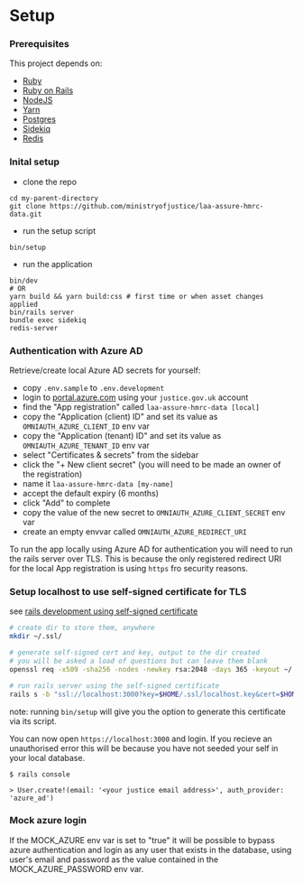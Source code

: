 # Setup

### Prerequisites

This project depends on:

- [Ruby](https://www.ruby-lang.org/)
- [Ruby on Rails](https://rubyonrails.org/)
- [NodeJS](https://nodejs.org/)
- [Yarn](https://yarnpkg.com/)
- [Postgres](https://www.postgresql.org/)
- [Sidekiq](https://github.com/sidekiq/sidekiq)
- [Redis](https://redis.io)

### Inital setup

- clone the repo
```shell
cd my-parent-directory
git clone https://github.com/ministryofjustice/laa-assure-hmrc-data.git
```

- run the setup script
```shell
bin/setup
```

- run the application
```shell
bin/dev
# OR
yarn build && yarn build:css # first time or when asset changes applied
bin/rails server
bundle exec sidekiq
redis-server
```

### Authentication with Azure AD

Retrieve/create local Azure AD secrets for yourself:

- copy `.env.sample` to `.env.development`
- login to [portal.azure.com](https://portal.azure.com/) using your `justice.gov.uk` account
- find the "App registration" called `laa-assure-hmrc-data [local]`
- copy the "Application (client) ID" and set its value as `OMNIAUTH_AZURE_CLIENT_ID` env var
- copy the "Application (tenant) ID" and set its value as `OMNIAUTH_AZURE_TENANT_ID` env var
- select "Certificates & secrets" from the sidebar
- click the "+ New client secret" (you will need to be made an owner of the registration)
- name it `laa-assure-hmrc-data [my-name]`
- accept the default expiry (6 months)
- click "Add" to complete
- copy the value of the new secret to `OMNIAUTH_AZURE_CLIENT_SECRET` env var
- create an empty envvar called `OMNIAUTH_AZURE_REDIRECT_URI`

To run the app locally using Azure AD for authentication you will need to run the rails server over TLS. This is because the only registered redirect URI for the local App registration is using `https` fro security reasons.

### Setup localhost to use self-signed certificate for TLS

see [rails development using self-signed certificate](https://madeintandem.com/blog/rails-local-development-https-using-self-signed-ssl-certificate/)

```sh
# create dir to store them, anywhere
mkdir ~/.ssl/

# generate self-signed cert and key, output to the dir created
# you will be asked a load of questions but can leave them blank
openssl req -x509 -sha256 -nodes -newkey rsa:2048 -days 365 -keyout ~/.ssl/localhost.key -out ~/.ssl/localhost.crt

# run rails server using the self-signed certificate
rails s -b "ssl://localhost:3000?key=$HOME/.ssl/localhost.key&cert=$HOME/.ssl/localhost.crt"
```
note: running `bin/setup` will give you the option to generate this certificate via its script.

You can now open `https://localhost:3000` and login. If you recieve an unauthorised error this will be because you have not seeded your self in your local database.

```
$ rails console

> User.create!(email: '<your justice email address>', auth_provider: 'azure_ad')
```

### Mock azure login

If the MOCK_AZURE env var is set to "true" it will be possible to bypass azure authentication and login
as any user that exists in the database, using user's email and password as the value contained in the MOCK_AZURE_PASSWORD env var.
